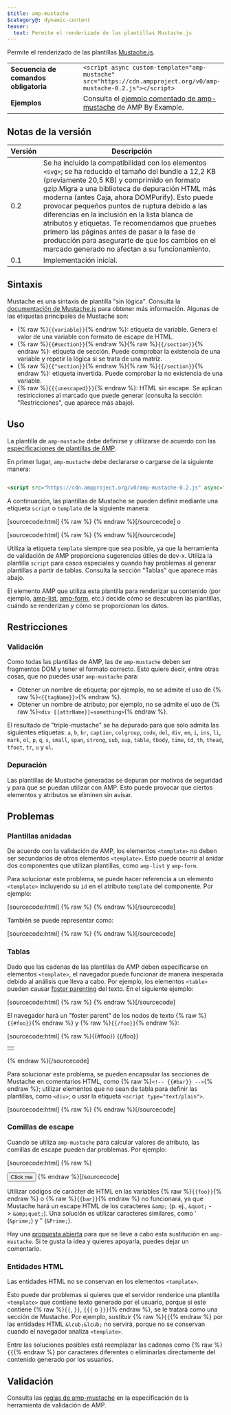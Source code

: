 ```yaml
---
$title: amp-mustache
$category@: dynamic-content
teaser:
  text: Permite el renderizado de las plantillas Mustache.js
---
```




<!--
       Copyright 2016 The AMP HTML Authors. All Rights Reserved.

       Licensed under the Apache License, Version 2.0 (the "License");
     you may not use this file except in compliance with the License.
     You may obtain a copy of the License at

     http://www.apache.org/licenses/LICENSE-2.0

     Unless required by applicable law or agreed to in writing, software
     distributed under the License is distributed on an "AS-IS" BASIS,
     WITHOUT WARRANTIES OR CONDITIONS OF ANY KIND, either express or implied.
     See the License for the specific language governing permissions and
     limitations under the License.
-->



Permite el renderizado de las plantillas [Mustache.js](https://github.com/janl/mustache.js/).

<table>
  <tr>
    <td width="40%"><strong>Secuencia de comandos obligatoria</strong></td>
    <td>
      <div>
        <code>&lt;script async custom-template="amp-mustache" src="https://cdn.ampproject.org/v0/amp-mustache-0.2.js">&lt;/script></code>
      </div>
    </td>
  </tr>
  <tr>
    <td width="40%"><strong>Ejemplos</strong></td>
    <td>Consulta el <a href="https://ampbyexample.com/components/amp-mustache/">ejemplo comentado de amp-mustache</a> de AMP By Example.</td>
  </tr>
</table>


## Notas de la versión <a name="version-notes"></a>

| Versión | Descripción |
|-------|-----|
| 0.2 | Se ha incluido la compatibilidad con los elementos `<svg>`; se ha reducido el tamaño del bundle a 12,2 KB (previamente 20,5 KB) y comprimido en formato gzip.Migra a una biblioteca de depuración HTML más moderna (antes Caja, ahora DOMPurify). Esto puede provocar pequeños puntos de ruptura debido a las diferencias en la inclusión en la lista blanca de atributos y etiquetas. Te recomendamos que pruebes primero las páginas antes de pasar a la fase de producción para asegurarte de que los cambios en el marcado generado no afectan a su funcionamiento. |
| 0.1 | Implementación inicial. |

## Sintaxis <a name="syntax"></a>

Mustache es una sintaxis de plantilla "sin lógica". Consulta la [documentación de Mustache.js](https://github.com/janl/mustache.js/) para obtener más información. Algunas de las etiquetas principales de Mustache son:

* {% raw %}`{{variable}}`{% endraw %}: etiqueta de variable. Genera el valor de una variable con formato de escape de HTML.
* {% raw %}`{{#section}}`{% endraw %}{% raw %}`{{/section}}`{% endraw %}: etiqueta de sección. Puede comprobar la existencia de una variable y repetir la lógica si se trata de una matriz.
* {% raw %}`{{^section}}`{% endraw %}{% raw %}`{{/section}}`{% endraw %}: etiqueta invertida. Puede comprobar la no existencia de una variable.
* {% raw %}`{{{unescaped}}}`{% endraw %}: HTML sin escape. Se aplican restricciones al marcado que puede generar (consulta la sección "Restricciones", que aparece más abajo).

## Uso <a name="usage"></a>

La plantilla de `amp-mustache` debe definirse y utilizarse de acuerdo con las [especificaciones de plantillas de AMP](https://github.com/ampproject/amphtml/blob/main/spec/amp-html-templates.md).

En primer lugar, `amp-mustache` debe declararse o cargarse de la siguiente manera:

```html

<script src="https://cdn.ampproject.org/v0/amp-mustache-0.2.js" async="" custom-template="amp-mustache"></script>
```

A continuación, las plantillas de Mustache se pueden definir mediante una etiqueta `script` o `template` de la siguiente manera:

[sourcecode:html]
{% raw %}<!-- Con la etiqueta `template`. -->
<template type="amp-mustache">
  Hello {{world}}!
</template>
{% endraw %}[/sourcecode]
o

<!-- Con la etiqueta `script`. -->
[sourcecode:html]
{% raw %}<script type="text/plain" template="amp-mustache">
  Hello {{world}}!
</script>
{% endraw %}[/sourcecode]

Utiliza la etiqueta `template` siempre que sea posible, ya que la herramienta de validación de AMP proporciona sugerencias útiles de dev-x. Utiliza la plantilla `script` para casos especiales y cuando hay problemas al generar plantillas a partir de tablas. Consulta la sección "Tablas" que aparece más abajo.

El elemento AMP que utiliza esta plantilla para renderizar su contenido (por ejemplo, [amp-list](amp-list.md), [amp-form](amp-form.md), etc.) decide cómo se descubren las plantillas, cuándo se renderizan y cómo se proporcionan los datos.

## Restricciones <a name="restrictions"></a>

### Validación <a name="validation"></a>

Como todas las plantillas de AMP, las de `amp-mustache` deben ser fragmentos DOM y tener el formato correcto. Esto quiere decir, entre otras cosas, que no puedes usar `amp-mustache` para:

* Obtener un nombre de etiqueta; por ejemplo, no se admite el uso de {% raw %}`<{{tagName}}>`{% endraw %}.
* Obtener un nombre de atributo; por ejemplo, no se admite el uso de {% raw %}`<div {{attrName}}=something>`{% endraw %}.

El resultado de "triple-mustache" se ha depurado para que solo admita las siguientes etiquetas: `a`, `b`, `br`, `caption`, `colgroup`, `code`, `del`, `div`, `em`, `i`, `ins`, `li`, `mark`, `ol`, `p`, `q`, `s`, `small`, `span`, `strong`, `sub`, `sup`, `table`, `tbody`, `time`, `td`, `th`, `thead`, `tfoot`, `tr`, `u` y `ul`.

### Depuración <a name="sanitization"></a>

Las plantillas de Mustache generadas se depuran por motivos de seguridad y para que se puedan utilizar con AMP. Esto puede provocar que ciertos elementos y atributos se eliminen sin avisar.

## Problemas <a name="pitfalls"></a>

### Plantillas anidadas <a name="nested-templates"></a>

De acuerdo con la validación de AMP, los elementos `<template>` no deben ser secundarios de otros elementos `<template>`. Esto puede ocurrir al anidar dos componentes que utilizan plantillas, como `amp-list` y `amp-form`.

Para solucionar este problema, se puede hacer referencia a un elemento `<template>` incluyendo su `id` en el atributo `template` del componente. Por ejemplo:

[sourcecode:html]
{% raw %}<amp-list id="myList" src="https://foo.com/list.json">
  <template type="amp-mustache">
    <div>{{title}}</div>
  </template>
</amp-list>
{% endraw %}[/sourcecode]

También se puede representar como:

[sourcecode:html]
{% raw %}<!-- Externalize templates to avoid nesting. -->
<template type="amp-mustache" id="myTemplate">
  <div>{{title}}</div>
</template>

<amp-list id="myList" src="https://foo.com/list.json" template="myTemplate">
</amp-list>
{% endraw %}[/sourcecode]

### Tablas <a name="tables"></a>

Dado que las cadenas de las plantillas de AMP deben especificarse en elementos `<template>`, el navegador puede funcionar de manera inesperada debido al análisis que lleva a cabo. Por ejemplo, los elementos `<table>` pueden causar [foster parenting](https://www.w3.org/TR/html5/syntax.html#unexpected-markup-in-tables) del texto. En el siguiente ejemplo:

[sourcecode:html]
{% raw %}<template type="amp-mustache">
  <table>
    <tr>
      {{#foo}}<td></td>{{/foo}}
  </tr>
</table>
</template>
{% endraw %}[/sourcecode]

El navegador hará un "foster parent" de los nodos de texto {% raw %}`{{#foo}}`{% endraw %} y {% raw %}`{{/foo}}`{% endraw %}:

[sourcecode:html]
{% raw %}{{#foo}}
{{/foo}}

<table>
  <tr>
    <td></td>
  </tr>
</table>
{% endraw %}[/sourcecode]

Para solucionar este problema, se pueden encapsular las secciones de Mustache en comentarios HTML, como {% raw %}`<!-- {{#bar}} -->`{% endraw %}; utilizar elementos que no sean de tabla para definir las plantillas, como `<div>`; o usar la etiqueta `<script type="text/plain">`.

[sourcecode:html]
{% raw %}<script type="text/plain" template="amp-mustache">
  <table>
    <tr>
      {{#foo}}<td></td>{{/foo}}
  </tr>
</table>
</script>
{% endraw %}[/sourcecode]

### Comillas de escape <a name="quote-escaping"></a>

Cuando se utiliza `amp-mustache` para calcular valores de atributo, las comillas de escape pueden dar problemas. Por ejemplo:

[sourcecode:html]
{% raw %}<template type="amp-mustache">
</template></p><!-- A double-quote (") in foo will cause malformed HTML. -->
<amp-img alt="{{foo}}" src="example.jpg" width="100" height="100"></amp-img>

<!-- A single-quote (') or double-quote (") in bar will cause an AMP runtime parse error. -->
<button on="tap:AMP.setState({foo: &#39;{{bar}}&#39;})">Click me</button>
</template>
{% endraw %}[/sourcecode]

Utilizar códigos de carácter de HTML en las variables {% raw %}`{{foo}}`{% endraw %} o {% raw %}`{{bar}}`{% endraw %} no funcionará, ya que Mustache hará un escape HTML de los caracteres `&amp;` (p. ej., `&quot;` -&gt; `&amp;quot;`). Una solución es utilizar caracteres similares, como ′ (`&prime;`) y ″ (`&Prime;`).

Hay una [propuesta abierta](https://github.com/ampproject/amphtml/issues/8395) para que se lleve a cabo esta sustitución en `amp-mustache`. Si te gusta la idea y quieres apoyarla, puedes dejar un comentario.

### Entidades HTML <a name="html-entities"></a>

Las entidades HTML no se conservan en los elementos `<template>`.

Esto puede dar problemas si quieres que el servidor renderice una plantilla `<template>` que contiene texto generado por el usuario, porque si este contiene {% raw %}`{{`, `}}`, `{{{` o `}}}`{% endraw %}, se le tratará como una sección de Mustache. Por ejemplo, sustituir {% raw %}`{{`{% endraw %} por las entidades HTML `&lcub;&lcub;` no servirá, porque no se conservan cuando el navegador analiza `<template>`.

Entre las soluciones posibles está reemplazar las cadenas como {% raw %}`{{`{% endraw %} por caracteres diferentes o eliminarlas directamente del contenido generado por los usuarios.

## Validación <a name="validation-1"></a>

Consulta las [reglas de amp-mustache](https://github.com/ampproject/amphtml/blob/main/extensions/amp-mustache/validator-amp-mustache.protoascii) en la especificación de la herramienta de validación de AMP.
